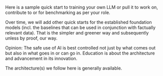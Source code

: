 Here is a sample quick start to training your own LLM or pull it to work on, contribute to or for benchmarking as 
per your role.

Over time, we will add other quick starts for the established foundation models (incl. the baselines that can be used in conjunction with factually relevant data). 
That is the simpler and greener way and subsequently unless by proof, our way.

Opinion:
The safe use of AI is best controlled not just by what comes out but also in what goes in or can go in.
Education is about the architecture and advancement in its innovation. 

The architecture(s) we follow here is generally available. 

